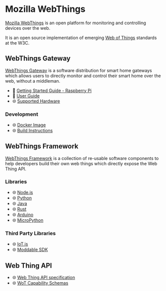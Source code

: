 # Mozilla WebThings

[Mozilla WebThings](https://iot.mozilla.org/) is an open platform for monitoring and controlling devices over the web.

It is an open source implementation of emerging [Web of Things](https://www.w3.org/WoT/) standards at the W3C.

## WebThings Gateway
[WebThings Gateway](https://iot.mozilla.org/gateway/) is a software distribution for smart home gateways which allows users to directly monitor and control their smart home over the web, without a middleman.
* 📝 [Getting Started Guide - Raspberry Pi](./gateway-getting-started-guide.md)
* 📝 [User Guide](./gateway-user-guide.md)
* 🌐 [Supported Hardware](https://github.com/WebThingsIO/wiki/wiki/Supported-Hardware)

### Development
* 🌐 [Docker Image](https://hub.docker.com/r/mozillaiot/gateway)
* 🌐 [Build Instructions](https://github.com/WebThingsIO/gateway#readme)

## WebThings Framework

[WebThings Framework](https://iot.mozilla.org/framework/) is a collection of re-usable software components to help developers build their own web things which directly expose the Web Thing API.

### Libraries
* 🌐 [Node.js](https://github.com/WebThingsIO/webthing-node)
* 🌐 [Python](https://github.com/WebThingsIO/webthing-python)
* 🌐 [Java](https://github.com/WebThingsIO/webthing-java)
* 🌐 [Rust](https://github.com/WebThingsIO/webthing-rust)
* 🌐 [Arduino](https://github.com/WebThingsIO/webthing-arduino)
* 🌐 [MicroPython](https://github.com/WebThingsIO/webthing-upy)

### Third Party Libraries
* 🌐 [IoT.js](https://github.com/rzr/webthing-iotjs)
* 🌐 [Moddable SDK](https://github.com/Moddable-OpenSource/moddable/blob/public/documentation/network/webthings.md)

## Web Thing API
* 🌐 [Web Thing API specification](https://iot.mozilla.org/wot/)
* 🌐 [WoT Capability Schemas](https://iot.mozilla.org/schemas/)
